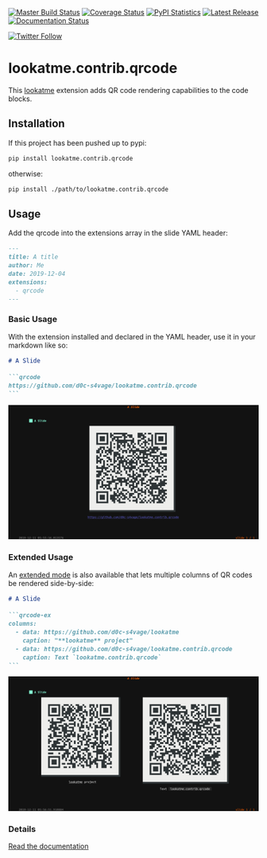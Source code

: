 [![Master Build Status](https://travis-ci.org/d0c-s4vage/lookatme.contrib.qrcode.svg?branch=master)](https://travis-ci.org/d0c-s4vage/lookatme.contrib.qrcode)
[![Coverage Status](https://coveralls.io/repos/github/d0c-s4vage/lookatme.contrib.qrcode/badge.svg?branch=master)](https://coveralls.io/github/d0c-s4vage/lookatme.contrib.qrcode?branch=master)
[![PyPI Statistics](https://img.shields.io/pypi/dm/lookatme.contrib.qrcode)](https://pypistats.org/packages/lookatme.contrib.qrcode)
[![Latest Release](https://img.shields.io/pypi/v/lookatme.contrib.qrcode)](https://pypi.python.org/pypi/lookatme.contrib.qrcode/)
[![Documentation Status](https://readthedocs.org/projects/lookatmecontribqrcode/badge/?version=latest)](https://lookatmecontribqrcode.readthedocs.io/en/latest/?badge=latest)

[![Twitter Follow](https://img.shields.io/twitter/follow/d0c_s4vage?style=plastic)](https://twitter.com/d0c_s4vage)

# lookatme.contrib.qrcode

This [lookatme](https://github.com/d0c-s4vage/lookatme) extension adds
QR code rendering capabilities to the code blocks.

## Installation

If this project has been pushed up to pypi:

```bash
pip install lookatme.contrib.qrcode
```

otherwise:

```bash
pip install ./path/to/lookatme.contrib.qrcode
```

## Usage

Add the qrcode into the extensions array in the
slide YAML header:

```markdown
---
title: A title
author: Me
date: 2019-12-04
extensions:
  - qrcode
---
```

### Basic Usage

With the extension installed and declared in the YAML header, use it in your
markdown like so:

~~~md
# A Slide

```qrcode
https://github.com/d0c-s4vage/lookatme.contrib.qrcode
```
~~~

![QR code single rendering](docs/source/_static/qrcode_single.png)

### Extended Usage

An [extended mode](https://lookatmecontribqrcode.readthedocs.io/en/latest/#qrcode-ex-codeblocks)
is also available that lets multiple columns of QR codes be rendered side-by-side:

~~~md
# A Slide

```qrcode-ex
columns:
  - data: https://github.com/d0c-s4vage/lookatme
    caption: "**lookatme** project"
  - data: https://github.com/d0c-s4vage/lookatme.contrib.qrcode
    caption: Text `lookatme.contrib.qrcode`
```
~~~

![QR code single rendering](docs/source/_static/qrcode_double.png)

### Details

[Read the documentation](https://lookatmecontribqrcode.readthedocs.io/en/latest/)
